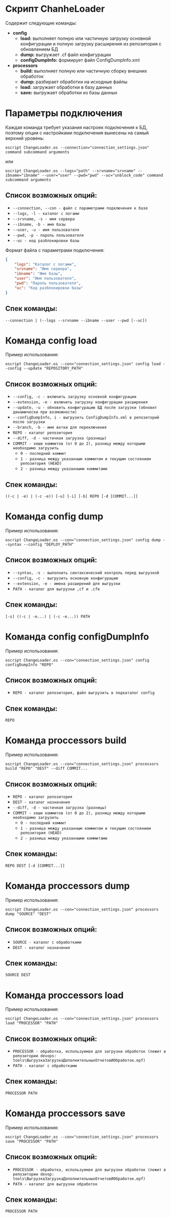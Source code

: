 # Скрипт ChanheLoader
Содержит следующие команды:
- **config**
	- **load:** выполняет полную или частичную загрузку основной конфигурации и полную загрузку расширения из репозитория с обновлением БД
	- **dump:** выгружает .cf файл конфигурации
	- **configDumpInfo:** формирует файл ConfigDumpInfo.xml
- **processors**
	- **build:** выполняет полную или частичную сборку внешних обработок
	- **dump:** разбирает обработки на исходные файлы
	- **load:** загружает обработки в базу данных
	- **save:** выгружает обработки из базы данных

# Параметры подключения
Каждая команда требует указания настроек подключения к БД, поэтому опции с настройками подключения вынесены на самый верхний уровень:
```shell
oscript ChangeLoader.os --connection="connection_settings.json" command subcommand arguments
```
или

```shell
oscript ChangeLoader.os --logs="path" --srvname="srvname" --ibname="ibname" --user="user" --pwd="pwd" --uc="unblock_code" command subcommand arguments
```

## Список возможных опций:
- `--connection, --con - файл с параметрами подключения к базе`
- `--logs, -l - каталог с логами`
- `--srvname, -s - имя сервера`
- `--ibname, -b - имя базы`
- `--user, -u - имя пользователя`
- `--pwd, -p - пароль пользователя`
- `--uc - код разблокировки базы`

Формат файла с параметрами подключения:

```json
{
    "logs": "Каталог с логами",
    "srvname": "Имя сервера",
    "ibname": "Имя базы",
    "user": "Имя пользователя",
    "pwd": "Пароль пользователя",
    "uc": "Код разблокировки базы"
}

```
## Спек команды:
```shell
--connection | (--logs --srvname --ibname --user --pwd [--uc])
```

# Команда config load
Пример использования:
```shell
oscript ChangeLoader.os --con="connection_settings.json" config load --config --update "REPOSITORY_PATH"
```
## Список возможных опций:

- `--config, -c - включить загрузку основной конфигурации`
- `--extension, -e - включить загрузку конфигурации расширения`
- `--update, -u - обновить конфигурацию БД после загрузки (обновит динамически при возможности)`
- `--configDumpInfo, i - выгрузить ConfigDumpInfo.xml в репозиторий после загрузки`
- `--branch, -b - имя ветки для переключения`
- `REPO - каталог репозитория`
- `--diff, -d - частичная загрузка (разницы)`
- `COMMIT - хеши коммитов (от 0 до 2), разницу между которыми необходимо загрузить`
	- `0 - последний коммит`
	- `1 - разница между указанным коммитом и текущим состоянием репозитория (HEAD)`
	- `2 - разница между указанными коммитами`

## Спек команды:
```shell
((-c | -e) | (-c -e)) [-u] [-i] [-b] REPO [-d [COMMIT...]]
```

# Команда config dump
Пример использования:
```shell
oscript ChangeLoader.os --con="connection_settings.json" config dump --syntax --config "DEPLOY_PATH"
```
## Список возможных опций:
- `--syntax, -s - выполнить синтаксический контроль перед выгрузкой`
- `--config, -c - выгрузить основную конфигурацию`
- `--extension, -e - имена расширений для выгрузки`
- `PATH - каталог для выгрузки ,cf и .cfe`

## Спек команды:
```shell
[-s] ((-c | -e...) | (-c -e...)) PATH
```

# Команда config configDumpInfo
Пример использования:
```shell
oscript ChangeLoader.os --con="connection_settings.json" config configDumpInfo "REPO"
```

## Список возможных опций:
- `REPO - каталог репозитория, файл выгрузить в подкаталог config`

## Спек команды:
```shell
REPO
```

# Команда proccessors build
Пример использования:
```shell
oscript ChangeLoader.os --con="connection_settings.json" processors build "REPO" "DEST" --diff COMMIT...
```
## Список возможных опций:
- `REPO - каталог репозитория`
- `DEST - каталог назначения`
- `--diff, -d - частичная загрузка (разницы)`
- `COMMIT - хеши коммитов (от 0 до 2), разницу между которыми необходимо загрузить`
	- 	`0 - последний коммит`
	- 	`1 - разница между указанным коммитом и текущим состоянием репозитория (HEAD)`
	- 	`2 - разница между указанными коммитами`

## Спек команды:
```shell
REPO DEST [-d [COMMIT...]]
```

# Команда proccessors dump
Пример использования:
```shell
oscript ChangeLoader.os --con="connection_settings.json" processors dump "SOURCE" "DEST"
```
## Список возможных опций:
- `SOURCE - каталог c обработками`
- `DEST - каталог назначения`

## Спек команды:
```shell
SOURCE DEST
```

# Команда proccessors load
Пример использования:
```shell
oscript ChangeLoader.os --con="connection_settings.json" processors load "PROCESSOR" "PATH"
```
## Список возможных опций:
- `PROCESSOR - обработка, используемая для загрузки обработок (лежит в репозитории devops: tools\ВыгрузкаЗагрузкаДополнительныхОтчетовИОбработок.epf)`
- `PATH - каталог с обработками`

## Спек команды:
```shell
PROCESSOR PATH
```

# Команда proccessors save
Пример использования:
```shell
oscript ChangeLoader.os --con="connection_settings.json" processors save "PROCESSOR" "PATH"
```
## Список возможных опций:
- `PROCESSOR - обработка, используемая для выгрузки обработок (лежит в репозитории devop: tools\ВыгрузкаЗагрузкаДополнительныхОтчетовИОбработок.epf)`
- `PATH - каталог для выгрузки обработок`

## Спек команды:
```shell
PROCESSOR PATH
```
